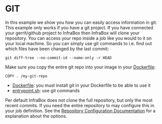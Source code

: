 GIT
===

In this example we show you how you can easily access information in git. This example only works if you have a git project.
If you have connected your gerrit/github project to InfraBox then InfraBox will clone your repository. You can access your repo inside a job like you would to it on your local machine. So you can simply use git commands to i.e. find out which files have been changed by the last commit:

```
git diff-tree --no-commit-id --name-only -r HEAD
```

Make sure you copy the entire git repo into your image in your [Dockerfile](Dockerfile):

```
COPY . /my-git-repo
```

- [Dockerfile](Dockerfile): you must install git in your Dockerfile to be able to use it
- [entrypoint.sh](entrypoint.sh): use git commands

Per default InfraBox does not clone the full repository, but only the most recent commits. If you need the entire repository to may configure this in your job definition.
See the [Repository Configuration Documentation](https://github.com/SAP/InfraBox/blob/master/docs/job/repository.md) for a explanation about the options.
